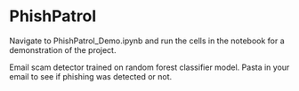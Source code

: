 # PhishPatrol

Navigate to PhishPatrol_Demo.ipynb and run the cells in the notebook for a demonstration of the project.

Email scam detector trained on random forest classifier model. Pasta in your email to see if phishing was detected or not.
